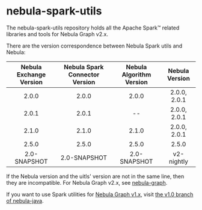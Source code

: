 # nebula-spark-utils

The nebula-spark-utils repository holds all the Apache Spark&trade; related libraries and tools for Nebula Graph v2.x.

There are the version correspondence between Nebula Spark utils and Nebula:

| Nebula Exchange Version | Nebula Spark Connector Version | Nebula Algorithm Version | Nebula Version |
|:-----------------------:|:------------------------------:|:------------------------:|:--------------:|
|       2.0.0             |           2.0.0                |       2.0.0              |  2.0.0, 2.0.1  |
|       2.0.1             |           2.0.1                |        --                |  2.0.0, 2.0.1  |
|       2.1.0             |           2.1.0                |       2.1.0              |  2.0.0, 2.0.1  |
|       2.5.0             |           2.5.0                |       2.5.0              |     2.5.0      |
|     2.0-SNAPSHOT        |         2.0-SNAPSHOT           |       2.0-SNAPSHOT       |   v2-nightly   |

If the Nebula version and the uitls' version are not in the same line, then they are incompatible.
For Nebula Graph v2.x, see [nebula-graph](https://github.com/vesoft-inc/nebula-graph).

If you want to use Spark utilities for [Nebula Graph v1.x](https://github.com/vesoft-inc/nebula), visit [the v1.0 branch of nebula-java](https://github.com/vesoft-inc/nebula-java/tree/v1.0).
